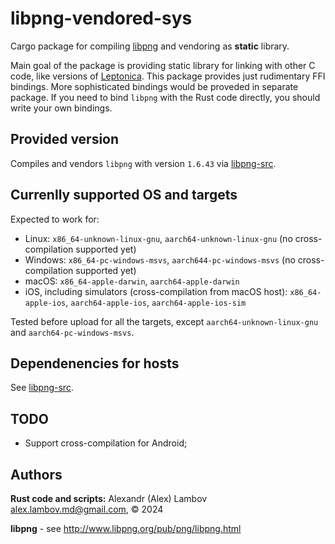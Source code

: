 # libpng-vendored-sys
Cargo package for compiling [libpng](https://github.com/pnggroup/libpng) and vendoring as **static** library. 

Main goal of the package is providing static library for linking with other C code, like versions of [Leptonica](http://www.leptonica.org/).
This package provides just rudimentary FFI bindings. More sophisticated bindings would be proveded in separate package. If you need to bind `libpng` with the Rust code directly, you should write your own bindings.

## Provided version
Compiles and vendors `libpng` with version `1.6.43` via [libpng-src](https://crates.io/crates/libpng-src).

## Currenlly supported OS and targets
Expected to work for:
* Linux: `x86_64-unknown-linux-gnu`, `aarch64-unknown-linux-gnu` (no cross-compilation supported yet)
* Windows: `x86_64-pc-windows-msvs`, `aarch644-pc-windows-msvs` (no cross-compilation supported yet)
* macOS: `x86_64-apple-darwin`, `aarch64-apple-darwin`
* iOS, including simulators (cross-compilation from macOS host): `x86_64-apple-ios`, `aarch64-apple-ios`, `aarch64-apple-ios-sim`

Tested before upload for all the targets, except `aarch64-unknown-linux-gnu` and `aarch64-pc-windows-msvs`.

## Dependenencies for hosts
See [libpng-src](https://crates.io/crates/libpng-src).

## TODO
* Support cross-compilation for Android;

## Authors
**Rust code and scripts:** Alexandr (Alex) Lambov <alex.lambov.md@gmail.com>, &copy; 2024

**libpng** -  see http://www.libpng.org/pub/png/libpng.html
